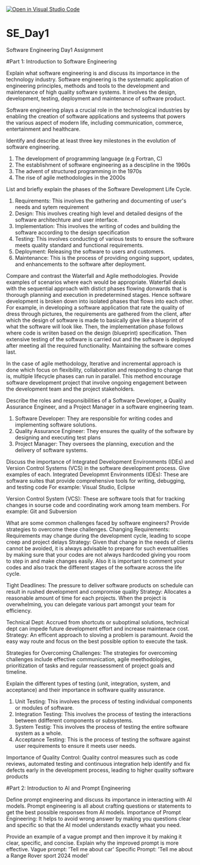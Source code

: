 [![Open in Visual Studio Code](https://classroom.github.com/assets/open-in-vscode-2e0aaae1b6195c2367325f4f02e2d04e9abb55f0b24a779b69b11b9e10269abc.svg)](https://classroom.github.com/online_ide?assignment_repo_id=15567589&assignment_repo_type=AssignmentRepo)
# SE_Day1
Software Engineering Day1 Assignment

#Part 1: Introduction to Software Engineering

Explain what software engineering is and discuss its importance in the technology industry.
Software engineering is the systematic application of engineering principles, methods and tools to the development and maintenance of high quality software systems. It involves the design, development, testing, deployment and maintenance of software product.

Software engineering plays a crucial role in the technological industries by enabling the creation of software applications and systeems that powers the various aspect of modern life, including communication, commerce, entertainment and healthcare.

Identify and describe at least three key milestones in the evolution of software engineering.
1. The development of programming language (e.g Fortran, C)
2. The establishment of software engineering as a descipline in the 1960s
3. The advent of structured programming in the 1970s
4. The rise of agile methodologies in the 2000s

List and briefly explain the phases of the Software Development Life Cycle.
1. Requirements: This involves the gathering and documenting of user's needs and sytem requirement
2. Design: This involves creating high level and detailed designs of the software architechture and user interface.
3. Implementation: This involves the writing of codes and building the software according to the design specification
4. Testing: This involves conducting of various tests to ensure the software meets quality standard and functional requirements.
5. Deployment: Releasing the software to users and customers.
6. Maintenance: This is the process of providing ongoing support, updates, and enhancements to the software after deployment.

Compare and contrast the Waterfall and Agile methodologies. Provide examples of scenarios where each would be appropriate.
Waterfall deals with the sequential approach with distict phases flowing donwards that is thorough planning and execution in predetermined stages. Hence software development is broken down into isolated phases that flows into each other. For example, in developing a software application that rate the quality of dress through pictures, the requirements are gathered from the client, after which the design of software is made to basically give like a blueprint of what the software will look like. Then, the implementation phase follows where code is wriiten based on the design (blueprint) specification. Then extensive testing of the software is carried out and the software is deployed after meeting all the required functionality. Maintaining the software comes last.

In the case of agile methodology, Iterative and incremental approach is done which focus on flexibility, collaboration and responding to change that is, multiple lifecycle phases can run in parallel. This method encourage software development project that involve ongoing engagement between the development team and the project stakeholders.

Describe the roles and responsibilities of a Software Developer, a Quality Assurance Engineer, and a Project Manager in a software engineering team.
1. Software Developer: They are responsible for writing codes and implementing software solutions.
2. Quality Assurance Engineer: They ensures the quality of the software by designing and executing test plans
3. Project Manager: They oversees the planning, execution and the delivery of software systems.

Discuss the importance of Integrated Development Environments (IDEs) and Version Control Systems (VCS) in the software development process. Give examples of each.
Integrated Developmnt Environments (IDEs): These are software suites that provide comprehensive tools for writing, debugging, and testing code
For example: Visual Studio, Eclipse 

Version Control System (VCS): These are software tools that for tracking changes in sourse code and coordinating work among team members.
For example: Git and Subversion

What are some common challenges faced by software engineers? Provide strategies to overcome these challenges.
Changing Requirements: Requirements may change during the development cycle, leading to scope creep and project delays
Strategy: Given that change in the needs of clients cannot be avoided, it is always advisable to prepare for such eventualities by making sure that your codes are not always hardcoded giving you room to step in and make changes easily. Also it is important to comment your codes and also track the different stages of the software across the life cycle.

Tight Deadlines: The pressure to deliver software products on schedule can result in rushed development and compromise quality
Strategy: Allocates a reasonable amount of time for each projects. When the project is overwhelming, you can delegate various part amongst your team for efficiency.

Technical Dept: Accrued from shortcuts or suboptimal solutions, technical dept can impede future development effort and increase maintenace cost.
Strategy: An efficent approach to sloving a problem is paramount. Avoid the easy way route and focus on the best possible option to execute the task.

Strategies for Overcoming Challenges: The strategies for overcoming challenges include effective communication, agile meethodologies, prioritization of tasks and regular reassessment of project goals and timeline.

Explain the different types of testing (unit, integration, system, and acceptance) and their importance in software quality assurance.
1. Unit Testing: This involves the process of testing individual components or modules of software.
2. Integration Testing: This involves the process of testing the interactions between ddifferent components or subsystems.
3. System Testig: This involves the process of testing the entire software system as a whole.
4. Acceptance Testing: This is the process of testing the software against user requirements to ensure it meets user needs.

Importance of Quality Control: Quality control measures such as code reviews, automated testing and continuous integration help identify and fix defects early in the development process, leading to higher quality software products

#Part 2: Introduction to AI and Prompt Engineering


Define prompt engineering and discuss its importance in interacting with AI models.
Prompt engineering is all about crafting questions or statements to get the best possible responses from AI models.
Importance of Prompt Engineering: It helps to avoid wrong answer by making you questions clear and specific so that the AI model understands exactly whaat you need.

Provide an example of a vague prompt and then improve it by making it clear, specific, and concise. Explain why the improved prompt is more effective.
Vague prompt: 'Tell me about car'
Specific Prompt: 'Tell me about a Range Rover sport 2024 model'
